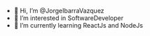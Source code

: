 - 👋 Hi, I’m @JorgeIbarraVazquez
- 👀 I’m interested in SoftwareDeveloper
- 🌱 I’m currently learning ReactJs and NodeJs

<!---
JorgeIbarraVazquez/JorgeIbarraVazquez is a ✨ special ✨ repository because its `README.md` (this file) appears on your GitHub profile.
You can click the Preview link to take a look at your changes.
--->
